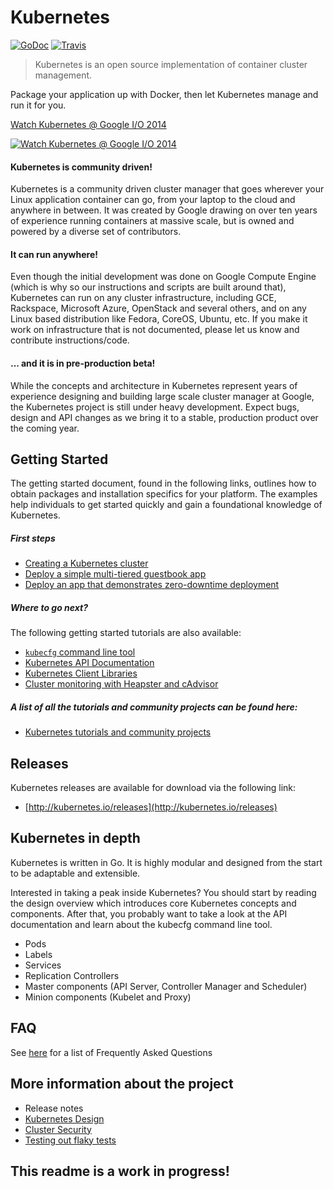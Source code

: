 # Kubernetes

[![GoDoc](https://godoc.org/github.com/GoogleCloudPlatform/kubernetes?status.png)](https://godoc.org/github.com/GoogleCloudPlatform/kubernetes)
[![Travis](https://travis-ci.org/GoogleCloudPlatform/kubernetes.svg?branch=master)](https://travis-ci.org/GoogleCloudPlatform/kubernetes)

> Kubernetes is an open source implementation of container cluster management.

Package your application up with Docker, then let Kubernetes manage and run it for you.

[Watch Kubernetes @ Google I/O 2014](http://youtu.be/tsk0pWf4ipw)

[![Watch Kubernetes @ Google I/O 2014](http://i.imgur.com/DbgdxGx.png)](http://youtu.be/tsk0pWf4ipw)

#### Kubernetes is community driven!

Kubernetes is a community driven cluster manager that goes wherever your Linux application container can go, from your laptop to the cloud and anywhere in between. It was created by Google drawing on over ten years of experience running containers at massive scale, but is owned and powered by a diverse set of contributors.

#### It can run anywhere!

Even though the initial development was done on Google Compute Engine (which is why so our instructions and scripts are built around that), Kubernetes can run on any cluster infrastructure, including GCE, Rackspace, Microsoft Azure, OpenStack and several others, and on any Linux based distribution like Fedora, CoreOS, Ubuntu, etc. If you make it work on infrastructure that is not documented, please let us know and contribute instructions/code.

#### ... and it is in pre-production beta!

While the concepts and architecture in Kubernetes represent years of experience designing and building large scale cluster manager at Google, the Kubernetes project is still under heavy development. Expect bugs, design and API changes as we bring it to a stable, production product over the coming year.

## Getting Started

The getting started document, found in the following links, outlines how to obtain packages and installation specifics for your platform. The examples help individuals to get started quickly and gain a foundational knowledge of Kubernetes.

##### First steps

* [Creating a Kubernetes cluster]()
* [Deploy a simple multi-tiered guestbook app]()
* [Deploy an app that demonstrates zero-downtime deployment](https://github.com/GoogleCloudPlatform/kubernetes/blob/master/examples/update-demo/README.md)

##### Where to go next?

The following getting started tutorials are also available:

* [`kubecfg` command line tool](https://github.com/GoogleCloudPlatform/kubernetes/blob/master/docs/cli.md)
* [Kubernetes API Documentation](http://cdn.rawgit.com/GoogleCloudPlatform/kubernetes/31a0daae3627c91bc96e1f02a6344cd76e294791/api/kubernetes.html)
* [Kubernetes Client Libraries](https://github.com/GoogleCloudPlatform/kubernetes/blob/master/docs/client-libraries.md)
* [Cluster monitoring with Heapster and cAdvisor](https://github.com/GoogleCloudPlatform/heapster)

##### A list of all the tutorials and community projects can be found here:
* [Kubernetes tutorials and community projects]()

## Releases

Kubernetes releases are available for download via the following link:

* [http://kubernetes.io/releases](http://kubernetes.io/releases)

## Kubernetes in depth

Kubernetes is written in Go. It is highly modular and designed from the start to be adaptable and extensible.

Interested in taking a peak inside Kubernetes? You should start by reading the design overview which introduces core Kubernetes concepts and components. After that, you probably want to take a look at the API documentation and learn about the kubecfg command line tool.

- Pods
- Labels
- Services
- Replication Controllers
- Master components (API Server, Controller Manager and Scheduler)
- Minion components (Kubelet and Proxy)

## FAQ

See [here]() for a list of Frequently Asked Questions

## More information about the project
* Release notes
* [Kubernetes Design](https://github.com/GoogleCloudPlatform/kubernetes/blob/master/DESIGN.md)
* [Cluster Security](https://github.com/GoogleCloudPlatform/kubernetes/blob/master/DESIGN.md#cluster-security)
* [Testing out flaky tests](https://github.com/GoogleCloudPlatform/kubernetes/blob/master/docs/flaky-tests.md)

## This readme is a work in progress!